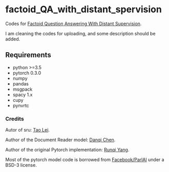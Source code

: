 # factoid_QA_with_distant_spervision

Codes for [Factoid Question Answering With Distant Supervision](http://www.mdpi.com/1099-4300/20/6/439/pdf). 

I am cleaning the codes for uploading, and some description should be added. 



## Requirements
- python >=3.5 
- pytorch 0.3.0
- numpy
- pandas
- msgpack
- spacy 1.x
- cupy
- pynvrtc

### Credits
Autor of sru: [Tao Lei](https://github.com/taolei87/sru).

Author of the Document Reader model: [Danqi Chen](https://github.com/danqi).

Author of the original Pytorch implementation: [Runqi Yang](https://hitvoice.github.io/about/). 

Most of the pytorch model code is borrowed from [Facebook/ParlAI](https://github.com/facebookresearch/ParlAI/) under a BSD-3 license.
